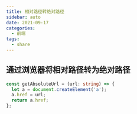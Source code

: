 ```yaml
---
title: 相对路径转绝对路径
sidebar: auto
date: 2021-09-17
categories:
  - 前端
tags:
  - share
---
```


## 通过浏览器将相对路径转为绝对路径

```typescript
const getAbsoluteUrl = (url: string) => {
  let a = document.createElement('a');
  a.href = url;
  return a.href;
};
```



